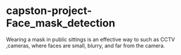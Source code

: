 # capston-project-Face_mask_detection
Wearing a mask in public sittings is an effective way to   such as CCTV ,cameras, where faces are small, blurry, and far from the camera.
